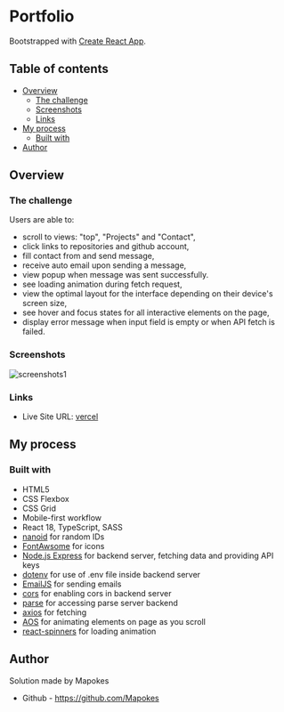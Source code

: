 # Portfolio

Bootstrapped with [Create React App](https://github.com/facebook/create-react-app).

## Table of contents

- [Overview](#overview)
  - [The challenge](#the-challenge)
  - [Screenshots](#screenshots)
  - [Links](#links)
- [My process](#my-process)
  - [Built with](#built-with)
- [Author](#author)

## Overview

### The challenge

Users are able to:

- scroll to views: "top", "Projects" and "Contact",
- click links to repositories and github account,
- fill contact from and send message,
- receive auto email upon sending a message,
- view popup when message was sent successfully.
- see loading animation during fetch request,
- view the optimal layout for the interface depending on their device's screen size,
- see hover and focus states for all interactive elements on the page,
- display error message when input field is empty or when API fetch is failed.

### Screenshots

![screenshots1](https://i.postimg.cc/d1XVHLdF/1.png)

### Links

- Live Site URL: [vercel](https://mapokes.vercel.app/)

## My process

### Built with

- HTML5
- CSS Flexbox
- CSS Grid
- Mobile-first workflow
- React 18, TypeScript, SASS
- [nanoid](https://www.npmjs.com/package/nanoid) for random IDs
- [FontAwsome](https://fontawesome.com/icons) for icons
- [Node.js Express](https://expressjs.com/) for backend server, fetching data and providing API keys
- [dotenv](https://www.npmjs.com/package/dotenv) for use of .env file inside backend server
- [EmailJS](https://www.emailjs.com/) for sending emails
- [cors](https://www.npmjs.com/package/cors) for enabling cors in backend server
- [parse](https://www.npmjs.com/package/parse) for accessing parse server backend
- [axios](https://www.npmjs.com/package/axios) for fetching
- [AOS](https://www.npmjs.com/package/aos) for animating elements on page as you scroll
- [react-spinners](https://www.npmjs.com/package/react-spinners) for loading animation

## Author

Solution made by Mapokes

- Github - https://github.com/Mapokes
